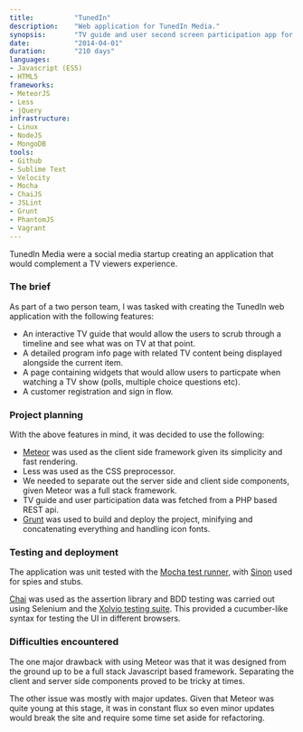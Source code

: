 ```yaml
---
title: 			"TunedIn"
description:	"Web application for TunedIn Media."
synopsis:		"TV guide and user second screen participation app for TunedIn."
date:			"2014-04-01"
duration:		"210 days"
languages: 		
- Javascript (ES5)
- HTML5
frameworks:
- MeteorJS
- Less
- jQuery
infrastructure:
- Linux
- NodeJS
- MongoDB
tools:
- Github
- Sublime Text
- Velocity
- Mocha
- ChaiJS
- JSLint
- Grunt
- PhantomJS
- Vagrant
---
```


TunedIn Media were a social media startup creating an application that would complement a TV viewers experience.

### The brief
As part of a two person team, I was tasked with creating the TunedIn web application with the following features:

- An interactive TV guide that would allow the users to scrub through a timeline and see what was on TV at that point.
- A detailed program info page with related TV content being displayed alongside the current item.
- A page containing widgets that would allow users to particpate when watching a TV show (polls, multiple choice questions etc).
- A customer registration and sign in flow.

### Project planning
With the above features in mind, it was decided to use the following:

- [Meteor](https://meteor.com) was used as the client side framework given its simplicity and fast rendering.
- Less was used as the CSS preprocessor.
- We needed to separate out the server side and client side components, given Meteor was a full stack framework.
- TV guide and user participation data was fetched from a PHP based REST api.
- [Grunt](https://gruntjs.com/) was used to build and deploy the project, minifying and concatenating everything and handling icon fonts.

### Testing and deployment

The application was unit tested with the [Mocha test runner](https://mochajs.org), with [Sinon](http://sinonjs.org/) used for spies and stubs. 

[Chai](http://chaijs.com/) was used as the assertion library and BDD testing was carried out using Selenium and the [Xolvio testing suite](https://github.com/xolvio/meteor-cucumber). This provided a cucumber-like syntax for testing the UI in different browsers.

### Difficulties encountered
The one major drawback with using Meteor was that it was designed from the ground up to be a full stack Javascript based framework. Separating the client and server side components proved to be tricky at times.

The other issue was mostly with major updates. Given that Meteor was quite young at this stage, it was in constant flux so even minor updates would break the site and require some time set aside for refactoring.



